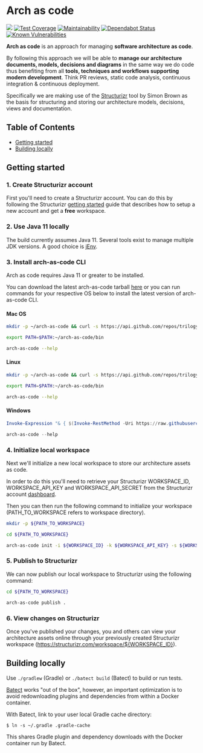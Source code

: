 # Arch as code

![](https://github.com/trilogy-group/arch-as-code/workflows/Build%20&%20Test/badge.svg)
[![Test Coverage](https://api.codeclimate.com/v1/badges/bf154787f36e5afed62e/test_coverage)](https://codeclimate.com/github/trilogy-group/arch-as-code/test_coverage)
[![Maintainability](https://api.codeclimate.com/v1/badges/bf154787f36e5afed62e/maintainability)](https://codeclimate.com/github/trilogy-group/arch-as-code/maintainability)
[![Dependabot Status](https://api.dependabot.com/badges/status?host=github&repo=trilogy-group/arch-as-code)](https://dependabot.com)
[![Known Vulnerabilities](https://snyk.io/test/github/trilogy-group/arch-as-code/badge.svg)](https://snyk.io/test/github/trilogy-group/arch-as-code)

**Arch as code** is an approach for managing **software architecture as
code**.

By following this approach we will be able to **manage our architecture
documents, models, decisions and diagrams** in the same way we do code
thus benefiting from all **tools, techniques and workflows supporting
modern development**. Think PR reviews, static code analysis, continuous
integration & continuous deployment.

Specifically we are making use of the
[Structurizr](https://structurizr.com/) tool by Simon Brown as the basis
for structuring and storing our architecture models, decisions, views
and documentation.

## Table of Contents

* [Getting started](#getting-started)
* [Building locally](#building-locally)

## Getting started

### 1. Create Structurizr account

First you'll need to create a Structurizr account. You can do this by
following the Structurizr
[getting started](https://structurizr.com/help/getting-started) guide
that describes how to setup a new account and get a **free** workspace.

### 2. Use Java 11 locally

The build currently assumes Java 11.  Several tools exist to manage multiple
JDK versions.  A good choice is [jEnv](https://www.jenv.be/).

### 3. Install arch-as-code CLI

Arch as code requires Java 11 or greater to be installed.

You can download the latest arch-as-code tarball
[here](https://github.com/trilogy-group/arch-as-code/releases/latest) or
you can run commands for your respective OS below to install the latest
version of arch-as-code CLI.

#### Mac OS

```bash
mkdir -p ~/arch-as-code && curl -s https://api.github.com/repos/trilogy-group/arch-as-code/releases/latest | grep "browser_download_url" | cut -d : -f 2,3 | tr -d \" | xargs curl -L | tar --strip-components 1 -x -C ~/arch-as-code

export PATH=$PATH:~/arch-as-code/bin

arch-as-code --help
```

#### Linux

```bash
mkdir -p ~/arch-as-code && curl -s https://api.github.com/repos/trilogy-group/arch-as-code/releases/latest | grep "browser_download_url" | cut -d : -f 2,3 | tr -d \" | xargs curl -L | tar -z --strip-components 1 -x -C ~/arch-as-code

export PATH=$PATH:~/arch-as-code/bin

arch-as-code --help
```

#### Windows

```powershell
Invoke-Expression "& { $(Invoke-RestMethod -Uri https://raw.githubusercontent.com/trilogy-group/arch-as-code/master/scripts/install/windows/install.ps1 -Headers @{"Cache-Control"="no-cache"} ) }"

arch-as-code --help
```

### 4. Initialize local workspace

Next we'll initialize a new local workspace to store our architecture
assets as code.

In order to do this you'll need to retrieve your Structurizr
WORKSPACE_ID, WORKSPACE_API_KEY and WORKSPACE_API_SECRET from the
Structurizr account
[dashboard](https://structurizr.com/dashboard).<!-- @IGNORE PREVIOUS: link -->

Then you can then run the following command to initialize your workspace
(PATH_TO_WORKSPACE refers to workspace directory).

```bash
mkdir -p ${PATH_TO_WORKSPACE}

cd ${PATH_TO_WORKSPACE}

arch-as-code init -i ${WORKSPACE_ID} -k ${WORKSPACE_API_KEY} -s ${WORKSPACE_API_SECRET} .
```

### 5. Publish to Structurizr

We can now publish our local workspace to Structurizr using the
following command:

```bash
cd ${PATH_TO_WORKSPACE}

arch-as-code publish .
```

### 6. View changes on Structurizr

Once you've published your changes, you and others can view your
architecture assets online through your previously created Structurizr
workspace (https://structurizr.com/workspace/${WORKSPACE_ID}).

## Building locally

Use `./gradlew` (Gradle) or `./batect build` (Batect) to build or run tests.

[Batect](https://batect.dev/) works "out of the box", however, an important
optimization is to avoid redownloading plugins and dependencies from within
a Docker container.

With Batect, link to your user local Gradle cache directory:

```
$ ln -s ~/.gradle .gradle-cache
```

This shares Gradle plugin and dependency downloads with the Docker container
run by Batect.
